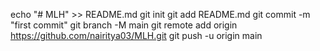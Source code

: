 echo "# MLH" >> README.md
git init
git add README.md
git commit -m "first commit"
git branch -M main
git remote add origin https://github.com/nairitya03/MLH.git
git push -u origin main
                
